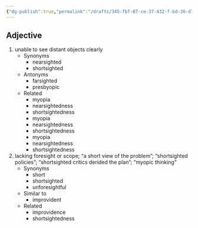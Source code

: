 ```yaml
---
{"dg-publish":true,"permalink":"/drafts/345-fbf-87-ce-37-432-f-bd-36-d727353-efc-52/","dgHomeLink":true,"dgPassFrontmatter":false}
---
```




## Adjective

1. unable to see distant objects clearly
	- Synonyms
		- nearsighted
		- shortsighted
	- Antonyms
		- farsighted
		- presbyopic
	- Related
		- myopia
		- nearsightedness
		- shortsightedness
		- myopia
		- nearsightedness
		- shortsightedness
		- myopia
		- nearsightedness
		- shortsightedness
2. lacking foresight or scope; “a short view of the problem”; “shortsighted policies”; “shortsighted critics derided the plan”; “myopic thinking”
	- Synonyms
		- short
		- shortsighted
		- unforesightful
	- Similar to
		- improvident
	- Related
		- improvidence
		- shortsightedness

